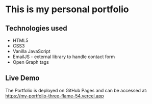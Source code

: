 # This is my personal portfolio 

## Technologies used 
* HTML5
* CSS3
* Vanilla JavaScript
* EmailJS - external library to handle contact form
* Open Graph tags

## Live Demo 
The Portfolio is deployed on GitHub Pages and can be accessed at: https://my-portfolio-three-flame-54.vercel.app
